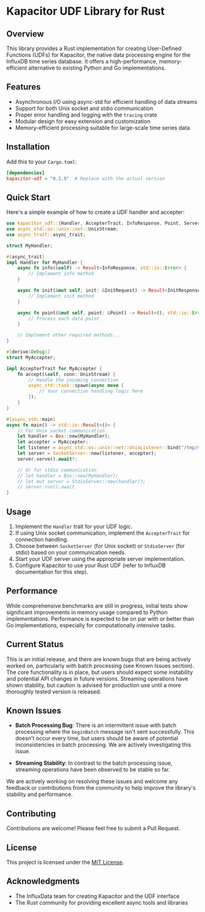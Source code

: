 # Kapacitor UDF Library for Rust

## Overview

This library provides a Rust implementation for creating User-Defined Functions (UDFs) for Kapacitor, the native data processing engine for the InfluxDB time series database. It offers a high-performance, memory-efficient alternative to existing Python and Go implementations.

## Features

- Asynchronous I/O using async-std for efficient handling of data streams
- Support for both Unix socket and stdio communication
- Proper error handling and logging with the `tracing` crate
- Modular design for easy extension and customization
- Memory-efficient processing suitable for large-scale time series data

## Installation

Add this to your `Cargo.toml`:

```toml
[dependencies]
kapacitor-udf = "0.1.0"  # Replace with the actual version
```

## Quick Start

Here's a simple example of how to create a UDF handler and accepter:

```rust
use kapacitor_udf::{Handler, AccepterTrait, InfoResponse, Point, Server, StdioServer, SocketServer, // ... other imports};
use async_std::os::unix::net::UnixStream;
use async_trait::async_trait;

struct MyHandler;

#[async_trait]
impl Handler for MyHandler {
    async fn info(&self) -> Result<InfoResponse, std::io::Error> {
        // Implement info method
    }

    async fn init(&mut self, init: &InitRequest) -> Result<InitResponse, std::io::Error> {
        // Implement init method
    }

    async fn point(&mut self, point: &Point) -> Result<(), std::io::Error> {
        // Process each data point
    }

    // Implement other required methods...
}

#[derive(Debug)]
struct MyAccepter;

impl AccepterTrait for MyAccepter {
    fn accept(&self, conn: UnixStream) {
        // Handle the incoming connection
        async_std::task::spawn(async move {
            // Your connection handling logic here
        });
    }
}

#[async_std::main]
async fn main() -> std::io::Result<()> {
    // For Unix socket communication
    let handler = Box::new(MyHandler);
    let accepter = MyAccepter;
    let listener = async_std::os::unix::net::UnixListener::bind("/tmp/my_udf.sock").await?;
    let server = SocketServer::new(listener, accepter);
    server.serve().await?;

    // Or for stdio communication
    // let handler = Box::new(MyHandler);
    // let mut server = StdioServer::new(handler)?;
    // server.run().await
}
```

## Usage

1. Implement the `Handler` trait for your UDF logic.
2. If using Unix socket communication, implement the `AccepterTrait` for connection handling.
3. Choose between `SocketServer` (for Unix socket) or `StdioServer` (for stdio) based on your communication needs.
4. Start your UDF server using the appropriate server implementation.
5. Configure Kapacitor to use your Rust UDF (refer to InfluxDB documentation for this step).

## Performance

While comprehensive benchmarks are still in progress, initial tests show significant improvements in memory usage compared to Python implementations. Performance is expected to be on par with or better than Go implementations, especially for computationally intensive tasks.

## Current Status

This is an initial release, and there are known bugs that are being actively worked on, particularly with batch processing (see Known Issues section). The core functionality is in place, but users should expect some instability and potential API changes in future versions. Streaming operations have shown stability, but caution is advised for production use until a more thoroughly tested version is released.

## Known Issues

- **Batch Processing Bug**: There is an intermittent issue with batch processing where the `beginBatch` message isn't sent successfully. This doesn't occur every time, but users should be aware of potential inconsistencies in batch processing. We are actively investigating this issue.

- **Streaming Stability**: In contrast to the batch processing issue, streaming operations have been observed to be stable so far.

We are actively working on resolving these issues and welcome any feedback or contributions from the community to help improve the library's stability and performance.

## Contributing

Contributions are welcome! Please feel free to submit a Pull Request.

## License

This project is licensed under the [MIT License](LICENSE).

## Acknowledgments

- The InfluxData team for creating Kapacitor and the UDF interface
- The Rust community for providing excellent async tools and libraries
